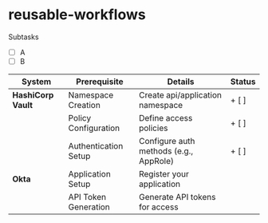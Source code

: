 # reusable-workflows

Subtasks
+ [ ] A
+ [ ] B

| System          | Prerequisite          | Details                                  | Status |
| --------------- | ---------------------- | ---------------------------------------- | -------|
| **HashiCorp Vault** | Namespace Creation   | Create api/application namespace        | + [ ] |
|                 | Policy Configuration  | Define access policies                   |   + [ ] |
|                 | Authentication Setup | Configure auth methods (e.g., AppRole) | + [ ] |
| **Okta** | Application Setup     | Register your application                 |
|                 | API Token Generation  | Generate API tokens for access           |
